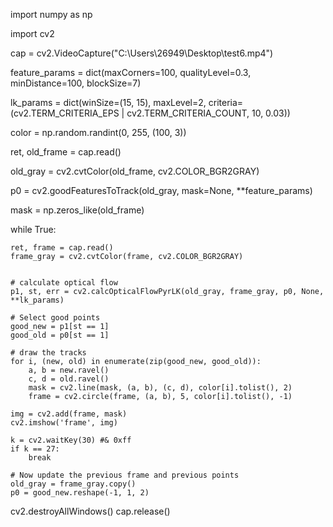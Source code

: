 import numpy as np

import cv2 

cap = cv2.VideoCapture("C:\\Users\\26949\\Desktop\\test6.mp4") 

feature_params = dict(maxCorners=100,
                      qualityLevel=0.3,
                      minDistance=100,
                      blockSize=7)

lk_params = dict(winSize=(15, 15),
                 maxLevel=2,
                 criteria=(cv2.TERM_CRITERIA_EPS | cv2.TERM_CRITERIA_COUNT, 10, 0.03))


color = np.random.randint(0, 255, (100, 3))
 
 
ret, old_frame = cap.read()

old_gray = cv2.cvtColor(old_frame, cv2.COLOR_BGR2GRAY)

p0 = cv2.goodFeaturesToTrack(old_gray, mask=None, **feature_params)

mask = np.zeros_like(old_frame)
 
while True:
    
    ret, frame = cap.read()
    frame_gray = cv2.cvtColor(frame, cv2.COLOR_BGR2GRAY)
 
    
    # calculate optical flow
    p1, st, err = cv2.calcOpticalFlowPyrLK(old_gray, frame_gray, p0, None, **lk_params)
    
    # Select good points
    good_new = p1[st == 1]
    good_old = p0[st == 1]
   
    # draw the tracks
    for i, (new, old) in enumerate(zip(good_new, good_old)):
        a, b = new.ravel()
        c, d = old.ravel()
        mask = cv2.line(mask, (a, b), (c, d), color[i].tolist(), 2)
        frame = cv2.circle(frame, (a, b), 5, color[i].tolist(), -1)
   
    img = cv2.add(frame, mask)
    cv2.imshow('frame', img)
 
    k = cv2.waitKey(30) #& 0xff
    if k == 27:
        break
    
    # Now update the previous frame and previous points
    old_gray = frame_gray.copy()
    p0 = good_new.reshape(-1, 1, 2)
 
cv2.destroyAllWindows()
cap.release()
 
